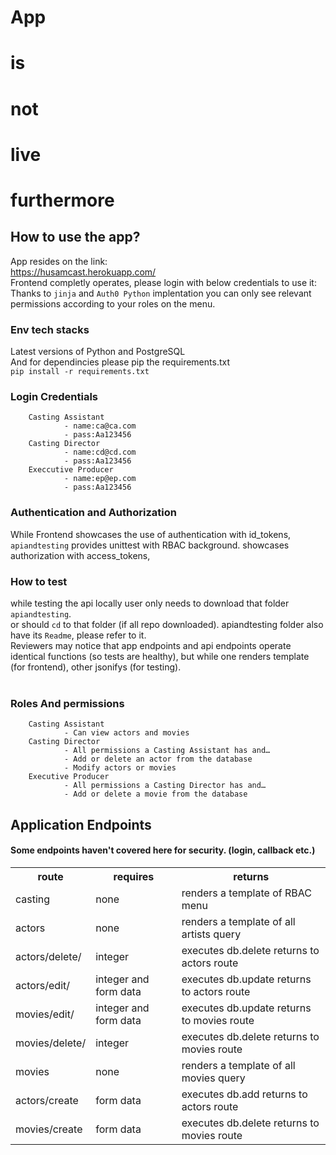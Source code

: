 # App
# is 
# not
# live
# furthermore




## How to use the app?
App resides on the link: <br>
https://husamcast.herokuapp.com/ <br>
Frontend completly operates, please login with below credentials to use it:<br>
Thanks to `jinja`  and `Auth0 Python` implentation you can only see relevant permissions according to your roles on the menu.<br>

### Env tech stacks
Latest versions of Python and PostgreSQL <br>
And for dependincies please pip the requirements.txt <br>
`pip install -r requirements.txt`

### Login Credentials<br>
        Casting Assistant
                - name:ca@ca.com
                - pass:Aa123456
        Casting Director
                - name:cd@cd.com
                - pass:Aa123456
        Execcutive Producer
                - name:ep@ep.com
                - pass:Aa123456
        
 
### Authentication and Authorization
While Frontend showcases the use of authentication with id_tokens,<br>
`apiandtesting` provides unittest with RBAC background. showcases authorization with access_tokens,<br>

### How to test
while testing the api locally user only needs to download that folder `apiandtesting`.<br>
or should `cd` to that folder (if all repo downloaded). apiandtesting folder also have its `Readme`, please refer to it.<br>
Reviewers may notice that app endpoints and api endpoints operate identical functions (so tests are healthy), but while one renders template (for frontend), other jsonifys (for testing).<br><br>

### Roles And permissions<br>
        Casting Assistant
                - Can view actors and movies
        Casting Director
                - All permissions a Casting Assistant has and…
                - Add or delete an actor from the database
                - Modify actors or movies
        Executive Producer
                - All permissions a Casting Director has and…
                - Add or delete a movie from the database
                


<h2>Application Endpoints</h2>
<h4>Some endpoints haven't covered here for security. (login, callback etc.)</h4>
<table>
    <tr>
      <th>route</th>
      <th>requires</th>
      <th>returns</th>
    </tr>
          <tr>
     <td>casting</td>
      <td>none</td>
      <td>renders a template of RBAC menu</td>
    </tr>
          <tr>
     <td>actors</td>
      <td>none</td>
      <td>renders a template of all artists query</td>
    </tr>
          <tr>
     <td>actors/delete/</td>
      <td>integer</td>
      <td>executes db.delete returns to actors route</td>
    </tr>
          <tr>
     <td>actors/edit/</td>
      <td>integer and form data</td>
      <td>executes db.update returns to actors route</td>
    </tr>
          <tr>
     <td>movies/edit/</td>
      <td>integer and form data</td>
      <td>executes db.update returns to movies route</td>
    </tr>
          <tr>
     <td>movies/delete/</td>
      <td>integer</td>
      <td>executes db.delete returns to movies route</td>
    </tr>
          <tr>
     <td>movies</td>
      <td>none</td>
      <td>renders a template of all movies query</td>
    </tr>
    <tr>
     <td>actors/create</td>
      <td>form data</td>
      <td>executes db.add returns to actors route</td>
    </tr>
    <tr>
        <td>movies/create</td>
         <td>form data</td>
         <td>executes db.delete returns to movies route</td>
       </tr>
  </table>
